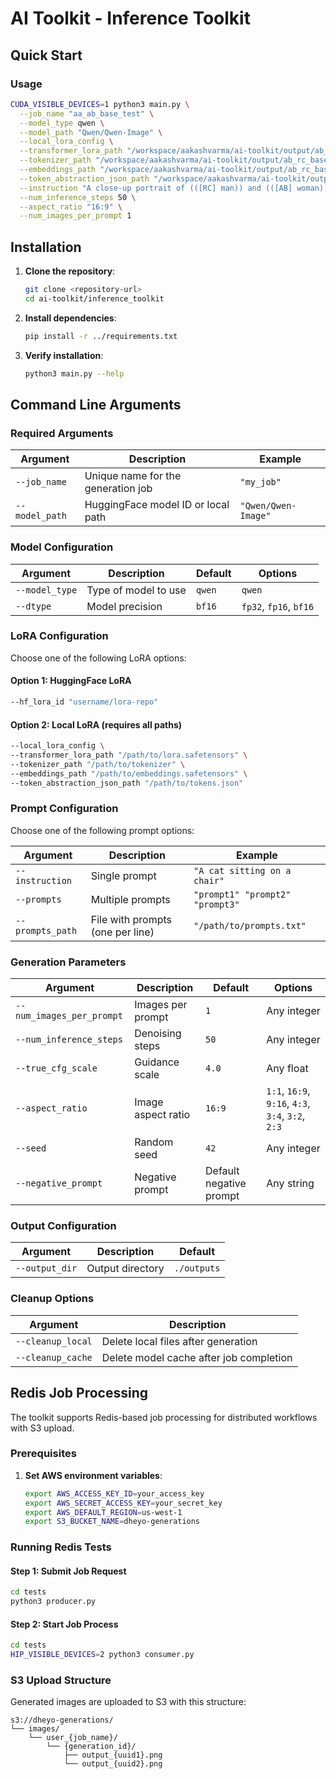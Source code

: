 # AI Toolkit - Inference Toolkit

## Quick Start

### Usage

```bash
CUDA_VISIBLE_DEVICES=1 python3 main.py \
  --job_name "aa_ab_base_test" \
  --model_type qwen \
  --model_path "Qwen/Qwen-Image" \
  --local_lora_config \
  --transformer_lora_path "/workspace/aakashvarma/ai-toolkit/output/ab_rc_base/ab_rc_base_LoRA_000005604.safetensors" \
  --tokenizer_path "/workspace/aakashvarma/ai-toolkit/output/ab_rc_base/tokenizer_0_ab_rc_base__000005604" \
  --embeddings_path "/workspace/aakashvarma/ai-toolkit/output/ab_rc_base/[AB][RC]_000005604.safetensors" \
  --token_abstraction_json_path "/workspace/aakashvarma/ai-toolkit/output/ab_rc_base/tokens.json" \
  --instruction "A close-up portrait of (([RC] man)) and (([AB] woman)) sitting closely together in a cozy cafe, warm ambient lighting, soft bokeh background, both facing the camera with gentle smiles, intimate and natural expression" \
  --num_inference_steps 50 \
  --aspect_ratio "16:9" \
  --num_images_per_prompt 1
```

## Installation

1. **Clone the repository**:
   ```bash
   git clone <repository-url>
   cd ai-toolkit/inference_toolkit
   ```

2. **Install dependencies**:
   ```bash
   pip install -r ../requirements.txt
   ```

3. **Verify installation**:
   ```bash
   python3 main.py --help
   ```

## Command Line Arguments

### Required Arguments

| Argument | Description | Example |
|----------|-------------|---------|
| `--job_name` | Unique name for the generation job | `"my_job"` |
| `--model_path` | HuggingFace model ID or local path | `"Qwen/Qwen-Image"` |

### Model Configuration

| Argument | Description | Default | Options |
|----------|-------------|---------|---------|
| `--model_type` | Type of model to use | `qwen` | `qwen` |
| `--dtype` | Model precision | `bf16` | `fp32`, `fp16`, `bf16` |

### LoRA Configuration

Choose one of the following LoRA options:

#### Option 1: HuggingFace LoRA
```bash
--hf_lora_id "username/lora-repo"
```

#### Option 2: Local LoRA (requires all paths)
```bash
--local_lora_config \
--transformer_lora_path "/path/to/lora.safetensors" \
--tokenizer_path "/path/to/tokenizer" \
--embeddings_path "/path/to/embeddings.safetensors" \
--token_abstraction_json_path "/path/to/tokens.json"
```

### Prompt Configuration

Choose one of the following prompt options:

| Argument | Description | Example |
|----------|-------------|---------|
| `--instruction` | Single prompt | `"A cat sitting on a chair"` |
| `--prompts` | Multiple prompts | `"prompt1" "prompt2" "prompt3"` |
| `--prompts_path` | File with prompts (one per line) | `"/path/to/prompts.txt"` |

### Generation Parameters

| Argument | Description | Default | Options |
|----------|-------------|---------|---------|
| `--num_images_per_prompt` | Images per prompt | `1` | Any integer |
| `--num_inference_steps` | Denoising steps | `50` | Any integer |
| `--true_cfg_scale` | Guidance scale | `4.0` | Any float |
| `--aspect_ratio` | Image aspect ratio | `16:9` | `1:1`, `16:9`, `9:16`, `4:3`, `3:4`, `3:2`, `2:3` |
| `--seed` | Random seed | `42` | Any integer |
| `--negative_prompt` | Negative prompt | Default negative prompt | Any string |

### Output Configuration

| Argument | Description | Default |
|----------|-------------|---------|
| `--output_dir` | Output directory | `./outputs` |

### Cleanup Options

| Argument | Description |
|----------|-------------|
| `--cleanup_local` | Delete local files after generation |
| `--cleanup_cache` | Delete model cache after job completion |

## Redis Job Processing

The toolkit supports Redis-based job processing for distributed workflows with S3 upload.

### Prerequisites

1. **Set AWS environment variables**:
   ```bash
   export AWS_ACCESS_KEY_ID=your_access_key
   export AWS_SECRET_ACCESS_KEY=your_secret_key
   export AWS_DEFAULT_REGION=us-west-1
   export S3_BUCKET_NAME=dheyo-generations
   ```

### Running Redis Tests

#### Step 1: Submit Job Request
```bash
cd tests
python3 producer.py
```

#### Step 2: Start Job Process
```bash
cd tests
HIP_VISIBLE_DEVICES=2 python3 consumer.py
```

### S3 Upload Structure

Generated images are uploaded to S3 with this structure:
```
s3://dheyo-generations/
└── images/
    └── user_{job_name}/
        └── {generation_id}/
            ├── output_{uuid1}.png
            └── output_{uuid2}.png
```

